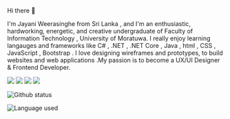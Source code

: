 Hi there 👋

I'm Jayani Weerasinghe from Sri Lanka , and I'm an enthusiastic, hardworking, energetic, and creative undergraduate of Faculty of Information Technology , University of Moratuwa. I really enjoy learning langauges and frameworks like C# , .NET , .NET Core , Java , html , CSS , JavaScript , Bootstrap . I love designing wireframes and prototypes, to build websites and web applications .My passion is to become a UX/UI Designer & Frontend Developer.



<img src="https://img.shields.io/badge/-JavaScript-F7DF1E?logo=JavaScript&logoColor=fff"> <img src="https://img.shields.io/badge/-HTML-e34f26?logo=html5&logoColor=fff"> <img src="https://img.shields.io/badge/-CSS-1572B6?logo=CSS3&logoColor=fff"> <img src="https://img.shields.io/badge/--512BD4?logo=.NET&logoColor=fff"> 

![Github status](https://github-readme-stats.vercel.app/api?username=JayaniKaushalya&count_private=true&show_icons=true&theme=chartreuse-dark)

![Language used](https://github-readme-stats.vercel.app/api/top-langs/?username=JayaniKaushalya&show_icons=true&theme=chartreuse-dark)

